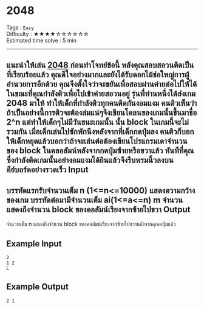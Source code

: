 2048
====
Tags : `Easy`<br>
Difficulty : &#9733;&#9733;&#9733;&#9733;&#9734;&#9734;&#9734;&#9734;&#9734;&#9734;<br>
Estimated time solve : 5 min<br>

- - -
****แนะนำให้เล่น [2048](http://gabrielecirulli.github.io/2048/) ก่อนทำโจทย์ข้อนี้****
หลังคุณสอบสอวนติดเป็นที่เรียบร้อยแล้ว คุณดีใจอย่างมากและยังได้รับดอกไม้ช่อใหญ่การผู้อำนวยการอีกด้วย คุณจึงตั้งใจว่าจะขยันเพื่อสอบผ่านค่ายต่อไปให้ได้ ในขณะที่คุณกำลังติวเพื่อไปเข้าค่ายสอวนอยู่ รุ่นพี่ท่านหนึ่งได้ส่งเกม 2048 มาให้ ทำให้เด็กที่กำลังติวทุกคนติดกันงอมแงม คนติวเห็นว่าถ้าเป็นอย่างนี้การติวจะต้องล่มแน่ๆจึงเขียนโคลนของเกมนั้นขึ้นมาชื่อ 2^n แต่ทำให้เด็กๆไม่มีวันชนะเกมนั้น นั้น block ในเกมนี้จะไม่รวมกัน เมื่อเด็กเล่นไปซักพักนึงหลังจากที่เด็กกดปุ่มลง คนติวก็บอกให้เด็กหยุดแล้วบอกว่าถ้าจะเล่นต่อต้องเขียนโปรแกรมเดาจำนวนของ block ในคลอลัมน์หลังจากกดปุ่มซ้ายหรือขวาแล้ว ทันทีที่คุณซึ่งกำลังติดเกมนั้นอย่างอมแงมได้ยินแล้วจึงรีบพรมนิ้วลงบนคีย์บอร์ดอย่างรวดเร็ว
Input
-----
บรรทัดแรกรับจำนวนเต็ม n (1<=n<=10000) แสดงความกว้างของเกม
บรรทัดต่อมามีจำนวนเต็ม ai(1<=a<=n) m จำนวน แสดงถึงจำนวน block ของคอลัมน์เรียงจากซ้ายไปขวา
Output
------
จำนวนเต็ม n แสดงถึงจำนวน block ของคอลัมน์เรียงจากซ้ายไปขวาหลังจากคุณดปุ่มแล้ว

Example Input
-------
```
2
1 2
L
```

Example Output
-------------
```
2 1
```
